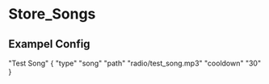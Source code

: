 # Store_Songs

## Exampel Config

 "Test Song"
{
	"type"	"song"
	"path" "radio/test_song.mp3"
	"cooldown" "30"
}
